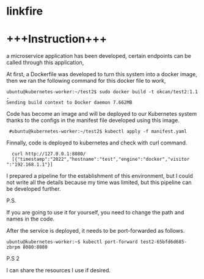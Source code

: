 # linkfire

# +++Instruction+++

a microservice application has been developed, certain endpoints can be called through this application,

At first, a Dockerfile was developed to turn this system into a docker image, then we ran the following command for this docker file to work,

```
ubuntu@kubernetes-worker:~/test2$ sudo docker build -t okcan/test2:1.1 .
Sending build context to Docker daemon 7.662MB
```
 
 Code has become an image and will be deployed to our Kubernetes system thanks to the configs in the manifest file developed using this image.

``` 
 #ubuntu@kubernetes-worker:~/test2$ kubectl apply -f manifest.yaml 
 ```

Finnally, code is deployed to kubernetes and check with curl command.

```
  curl http://127.0.0.1:8080/
  [{"timestamp":"2022","hostname":"test","engine":"docker","visitor ":"192.168.1.1"}]
```

I prepared a pipeline for the establishment of this environment, but I could not write all the details because my time was limited, but this pipeline can be developed further.


P.S. 

If you are going to use it for yourself, you need to change the path and names in the code.

After the service is deployed, it needs to be port-forwarded as follows.
```
ubuntu@kubernetes-worker:~$ kubectl port-forward test2-65bfd6d685-zbrpm 8080:8080
```
P.S 2

I can share the resources I use if desired.
